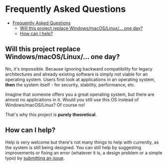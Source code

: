 # Frequently Asked Questions

- [Frequently Asked Questions](#frequently-asked-questions)
  - [Will this project replace Windows/macOS/Linux/... one day?](#will-this-project-replace-windowsmacoslinux-one-day)
  - [How can I help?](#how-can-i-help)

## Will this project replace Windows/macOS/Linux/... one day?

No, it's impossible. Because ignoring backward compatibility
for legacy architectures and already existing software is
simply not viable for an operating system. Users first
look at applications in an operating system, **then** the system
itself - for security, stability, performance, etc.

Imagine that someone offers you a great operating system, but
there are almost no applications in it. Would you still use
this OS instead of Windows/macOS/Linux? Of course no!

That's why this project is **purely theoretical**.

## How can I help?

Help is very welcome but there's not many things to help with currently,
as the system is still being designed. You can still help by suggesting
improvements or fixing an error (whatever it is, a design problem or a simple typo)
by [submitting an issue](https://github.com/violet-eco/docs/issues/new/choose).